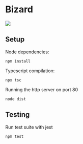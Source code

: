 # Bizard
![](https://img.shields.io/badge/State-In%20Development-red)
## Setup
Node dependencies:
```
npm install
```
Typescript compilation:
```
npx tsc
```
Running the http server on port 80
```
node dist
```

## Testing
Run test suite with jest
```
npm test
```
